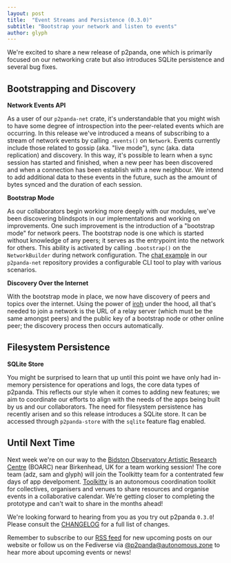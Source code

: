 ```yaml
---
layout: post
title:  "Event Streams and Persistence (0.3.0)"
subtitle: "Bootstrap your network and listen to events"
author: glyph
---
```


We're excited to share a new release of p2panda, one which is primarily focused on our networking crate but also introduces SQLite persistence and several bug fixes.  

## Bootstrapping and Discovery

**Network Events API**

As a user of our `p2panda-net` crate, it's understandable that you might wish to have some degree of introspection into the peer-related events which are occurring. In this release we've introduced a means of subscribing to a stream of network events by calling `.events()` on `Network`. Events currently include those related to gossip (aka. "live mode"), sync (aka. data replication) and discovery. In this way, it's possible to learn when a sync session has started and finished, when a new peer has been discovered and when a connection has been establish with a new neighbour. We intend to add additional data to these events in the future, such as the amount of bytes synced and the duration of each session.

**Bootstrap Mode**

As our collaborators begin working more deeply with our modules, we've been discovering blindspots in our implementations and working on improvements. One such improvement is the introduction of a "bootstrap mode" for network peers. The bootstrap node is one which is started without knowledge of any peers; it serves as the entrypoint into the network for others. This ability is activated by calling `.bootstrap()` on the `NetworkBuilder` during network configuration. The [chat example](https://github.com/p2panda/p2panda/blob/main/p2panda-net/examples/chat.rs) in our `p2panda-net` repository provides a configurable CLI tool to play with various scenarios.

**Discovery Over the Internet**

With the bootstrap mode in place, we now have discovery of peers and topics over the internet. Using the power of [iroh](https://www.iroh.computer/) under the hood, all that's needed to join a network is the URL of a relay server (which must be the same amongst peers) and the public key of a bootstrap node or other online peer; the discovery process then occurs automatically.

## Filesystem Persistence

**SQLite Store**

You might be surprised to learn that up until this point we have only had in-memory persistence for operations and logs, the core data types of p2panda. This reflects our style when it comes to adding new features; we aim to coordinate our efforts to align with the needs of the apps being built by us and our collaborators. The need for filesystem persistence has recently arisen and so this release introduces a SQLite store. It can be accessed through `p2panda-store` with the `sqlite` feature flag enabled.

## Until Next Time

Next week we're on our way to the [Bidston Observatory Artistic Research Centre](https://www.bidstonobservatory.org) (BOARC) near Birkenhead, UK for a team working session! The core team (adz, sam and glyph) will join the Toolkitty team for a contentrated few days of app develpoment. [Toolkitty](https://github.com/toolkitties/toolkitty) is an autonomous coordination toolkit for collectives, organisers and venues to share resources and organise events in a collaborative calendar. We're getting closer to completing the prototype and can't wait to share in the months ahead!

We're looking forward to hearing from you as you try out p2panda `0.3.0`! Please consult the [CHANGELOG](https://github.com/p2panda/p2panda/blob/main/CHANGELOG.md) for a full list of changes.

Remember to subscribe to our [RSS feed](https://p2panda.org/feed.xml) for new upcoming posts on our website or follow us on the Fediverse via [@p2panda@autonomous.zone](https://autonomous.zone/@p2panda) to hear more about upcoming events or news!
